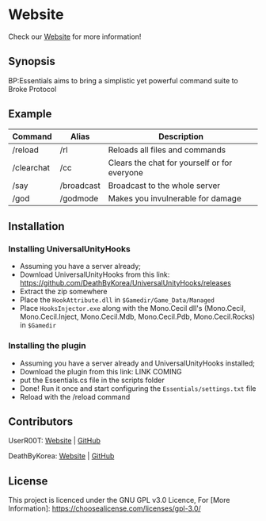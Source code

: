 # Website

Check our [Website](https://userr00t.github.io/BP-Essentials/) for more information!


## Synopsis

BP:Essentials aims to bring a simplistic yet powerful command suite to Broke Protocol

## Example

|  Command | Alias  |  Description |
|---|---|---|
| /reload	  |  /rl	 | Reloads all files and commands  |
| /clearchat	  |  /cc	 |  Clears the chat for yourself or for everyone |
| /say	  | /broadcast   |  Broadcast to the whole server  |
| /god	  | /godmode	  | Makes you invulnerable for damage  |


## Installation




### Installing UniversalUnityHooks
* Assuming you have a server already;
* Download UniversalUnityHooks from this link: https://github.com/DeathByKorea/UniversalUnityHooks/releases
* Extract the zip somewhere
* Place the `HookAttribute.dll` in `$Gamedir/Game_Data/Managed`
* Place `HooksInjector.exe` along with the Mono.Cecil dll's (Mono.Cecil, Mono.Cecil.Inject, Mono.Cecil.Mdb, Mono.Cecil.Pdb, Mono.Cecil.Rocks) in `$Gamedir`


### Installing the plugin
* Assuming you have a server already and UniversalUnityHooks installed;
* Download the plugin from this link: LINK COMING
* put the Essentials.cs file in the scripts folder
* Done! Run it once and start configuring the `Essentials/settings.txt` file
* Reload with the /reload command




## Contributors

UserR00T: [Website](https://UserR00T.com) | [GitHub](https://github.com/UserR00T)

DeathByKorea: [Website](https://DeathByKorea.uk) | [GitHub](https://github.com/DeathByKorea)

## License

This project is licenced under the GNU GPL v3.0 Licence, For [More Information]: https://choosealicense.com/licenses/gpl-3.0/
